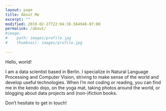 ```yaml
---
layout: page
title: About Me
excerpt: ""
modified: 2019-02-27T22:04:38.564948-07:00
permalink: /about/
#image:
#    path: images/profile.jpg
#    thumbnail: images/profile.jpg
  
---
```


Hello, world!

I am a data scientist based in Berlin. I specialize in Natural Language Processing and Computer Vision, striving to make sense of the world and develop useful technologies. When I’m not coding or reading, you can find me in the kendo dojo, on the yoga mat, taking photos around the world, or blogging about data projects and (non-)fiction books.

Don’t hesitate to get in touch!